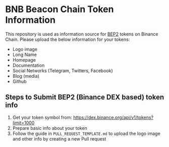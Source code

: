 # BNB Beacon Chain Token Information

This repository is used as information source for [BEP2](https://github.com/binance-chain/BEPs/blob/master/BEP2.md) tokens on Binance Chain. Please upload the below information for your tokens:
- Logo image
- Long Name
- Homepage
- Documentation
- Social Networks (Telegram, Twitters, Facebook)
- Blog (media)
- Github

## Steps to Submit BEP2 (Binance DEX based) token info
1. Get your token symbol from:  https://dex.binance.org/api/v1/tokens?limit=1000
2. Prepare basic info about your token
3. Follow the guide in `PULL_REQUEST_TEMPLATE.md` to upload the logo image and other info by creating a new Pull request
